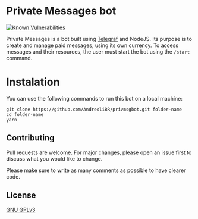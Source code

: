 # Private Messages bot
[![Known Vulnerabilities](https://snyk.io/test/github/AndreoliBR/privmsgbot/badge.svg)](https://snyk.io/test/github/AndreoliBR/privmsgbot)

Private Messages is a bot built using [Telegraf](https://github.com/telegraf/telegraf) and NodeJS. Its purpose is to create and manage paid messages, using its own currency. To access messages and their resources, the user must start the bot using the `/start` command.

# Instalation
You can use the following commands to run this bot on a local machine:
```
git clone https://github.com/AndreoliBR/privmsgbot.git folder-name
cd folder-name
yarn
```

## Contributing
Pull requests are welcome. For major changes, please open an issue first to discuss what you would like to change.

Please make sure to write as many comments as possible to have clearer code.

## License
[GNU GPLv3](https://choosealicense.com/licenses/gpl-3.0/)
